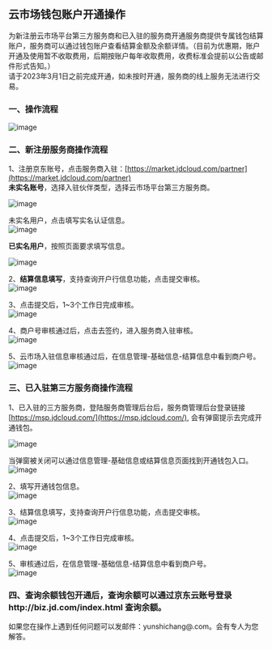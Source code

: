 ## 云市场钱包账户开通操作

为新注册云市场平台第三方服务商和已入驻的服务商开通服务商提供专属钱包结算账户，服务商可以通过钱包账户查看结算金额及余额详情。（目前为优惠期，账户开通及使用暂不收取费用，后期按账户每年收取费用，收费标准会提前以公告或邮件形式告知。）  
请于2023年3月1日之前完成开通，如未按时开通，服务商的线上服务无法进行交易。


### 一、操作流程

![image](../../../../image/Marketplace/walletimage1.png)


### 二、新注册服务商操作流程
1、注册京东账号，点击服务商入驻：[https://market.jdcloud.com/partner](https://market.jdcloud.com/partner)   
**未实名账号**，选择入驻伙伴类型，选择云市场平台第三方服务商。

![image](../../../../image/Marketplace/walletimage2.png)

未实名用户，点击填写实名认证信息。  
![image](../../../../image/Marketplace/walletimage3.png)

**已实名用户**，按照页面要求填写信息。  

![image](../../../../image/Marketplace/walletimage4.png)

2、**结算信息填写**，支持查询开户行信息功能，点击提交审核。   
![image](../../../../image/Marketplace/walletimage5.png)

3、点击提交后，1~3个工作日完成审核。  
![image](../../../../image/Marketplace/walletimage6.png)

4、商户号审核通过后，点击去签约，进入服务商入驻审核。  
![image](../../../../image/Marketplace/walletimage7.png)  

5、云市场入驻信息审核通过后，在信息管理-基础信息-结算信息中看到商户号。  
![image](../../../../image/Marketplace/walletimage8.png)

### 三、已入驻第三方服务商操作流程
1、已入驻的三方服务商，登陆服务商管理后台后，服务商管理后台登录链接[https://msp.jdcloud.com/](https://msp.jdcloud.com/), 会有弹窗提示去完成开通钱包。

![image](../../../../image/Marketplace/walletimage9.png)

当弹窗被关闭可以通过信息管理-基础信息或结算信息页面找到开通钱包入口。  
![image](../../../../image/Marketplace/walletimage10.png)

2、填写开通钱包信息。  
![image](../../../../image/Marketplace/walletimage11.png)

3、结算信息填写，支持查询开户行信息功能，点击提交审核。  
![image](../../../../image/Marketplace/walletimage12.png)

4、点击提交后，1~3个工作日完成审核。  
![image](../../../../image/Marketplace/walletimage13.png)

5、审核通过后，在信息管理-基础信息-结算信息中看到商户号。  
![image](../../../../image/Marketplace/walletimage14.png)


### 四、查询余额钱包开通后，查询余额可以通过京东云账号登录http://biz.jd.com/index.html 查询余额。




如果您在操作上遇到任何问题可以发邮件：yunshichang@.com。会有专人为您解答。

  
